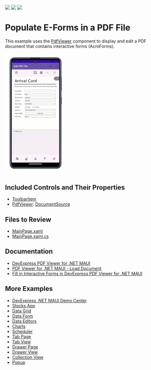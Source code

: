 <!-- default badges list -->
![](https://img.shields.io/endpoint?url=https://codecentral.devexpress.com/api/v1/VersionRange/671980886/24.1.2%2B)
[![](https://img.shields.io/badge/Open_in_DevExpress_Support_Center-FF7200?style=flat-square&logo=DevExpress&logoColor=white)](https://supportcenter.devexpress.com/ticket/details/T1181193)
[![](https://img.shields.io/badge/📖_How_to_use_DevExpress_Examples-e9f6fc?style=flat-square)](https://docs.devexpress.com/GeneralInformation/403183)
<!-- default badges end -->

# Populate E-Forms in a PDF File 

This example uses the [PdfViewer](https://docs.devexpress.com/MAUI/DevExpress.Maui.Pdf.PdfViewer?v=24.1) component to display and edit a PDF document that contains interactive forms (AcroForms).

<img width="40%" alt="DevExpress PDF Viewer for .NET MAUI" src="Images/app-preview.gif">

## Included Controls and Their Properties

* [ToolbarItem](https://learn.microsoft.com/en-us/dotnet/api/microsoft.maui.controls.toolbaritem)
* [PdfViewer](https://docs.devexpress.com/MAUI/404632/pdf-viewer/pdf-viewer?v=24.1): [DocumentSource](https://docs.devexpress.com/MAUI/DevExpress.Maui.Pdf.PdfViewer.DocumentSource?v=24.1)

## Files to Review

- [MainPage.xaml](./CS/Views/MainPage.xaml)
- [MainPage.xaml.cs](./CS/Views/MainPage.xaml.cs)

## Documentation

* [DevExpress PDF Viewer for .NET MAUI](https://docs.devexpress.com/MAUI/404632/pdf-viewer/pdf-viewer?v=24.1)
* [PDF Viewer for .NET MAUI - Load Document](https://docs.devexpress.com/MAUI/404712/pdf-viewer/load-document?v=24.1#load-a-pdf-file)
* [Fill in Interactive Forms in DevExpress PDF Viewer for .NET MAUI](https://docs.devexpress.com/MAUI/404953/pdf-viewer/interactive-forms?v=24.1)

## More Examples

* [DevExpress .NET MAUI Demo Center](https://github.com/DevExpress-Examples/maui-demo-app)
* [Stocks App](https://github.com/DevExpress-Examples/maui-stocks-mini)
* [Data Grid](https://github.com/DevExpress-Examples/maui-data-grid-get-started)
* [Data Form](https://github.com/DevExpress-Examples/maui-data-form-get-started)
* [Data Editors](https://github.com/DevExpress-Examples/maui-editors-get-started)
* [Charts](https://github.com/DevExpress-Examples/maui-charts)
* [Scheduler](https://github.com/DevExpress-Examples/maui-scheduler-get-started)
* [Tab Page](https://github.com/DevExpress-Examples/maui-tab-page-get-started)
* [Tab View](https://github.com/DevExpress-Examples/maui-tab-view-get-started)
* [Drawer Page](https://github.com/DevExpress-Examples/maui-drawer-page-get-started)
* [Drawer View](https://github.com/DevExpress-Examples/maui-drawer-view-get-started)
* [Collection View](https://github.com/DevExpress-Examples/maui-collection-view-get-started)
* [Popup](https://github.com/DevExpress-Examples/maui-popup-get-started)
